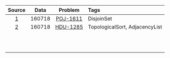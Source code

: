 |Source	|Data	|Problem	|Tags	|
|:-:	|:-:	|:-:		|:-		|
|[1](/1.cpp)	|160718	|[POJ-1611](http://vjudge.net/problem/UVALive-6884)	|DisjoinSet	|
|[2](/2.cpp)	|160718	|[HDU-1285]()	|TopologicalSort, AdjacencyList|
|||||
|||||
|||||
|||||
|||||
|||||
|||||
|||||
|||||
|||||
|||||
